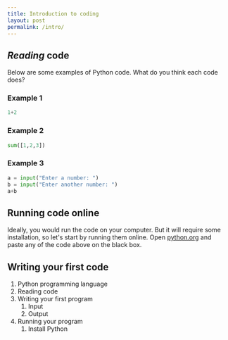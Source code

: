 ```yaml
---
title: Introduction to coding
layout: post
permalink: /intro/
---
```


## *Reading* code
Below are some examples of Python code.
What do you think each code does?

### Example 1
```python
1+2
```

### Example 2
```python
sum([1,2,3])
```

### Example 3
```python
a = input("Enter a number: ")
b = input("Enter another number: ")
a+b
```

## Running code online
Ideally, you would run the code on your computer.
But it will require some installation, so let's start by running them online.
Open [python.org](https://www.python.org/) and paste any of the code above on the black box.

## Writing your first code


   1. Python programming language
   2. Reading code
   3. Writing your first program
      1. Input
      2. Output
   4. Running your program 
      1. Install Python